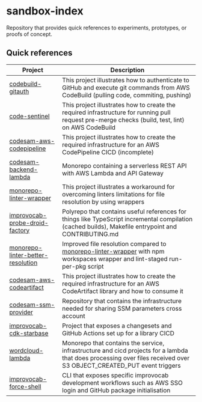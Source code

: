 # sandbox-index

Repository that provides quick references to experiments, prototypes, or proofs of concept.

## Quick references

| Project                                                                                         | Description                                                                                                                                                                     |
| ----------------------------------------------------------------------------------------------- | ------------------------------------------------------------------------------------------------------------------------------------------------------------------------------- |
| [codebuild-gitauth](https://github.com/dtudo/codebuild-gitauth)                                 | This project illustrates how to authenticate to GitHub and execute git commands from AWS CodeBuild (pulling code, commiting, pushing)                                           |
| [code-sentinel](https://github.com/dtudo/code-sentinel)                                         | This project illustrates how to create the required infrastructure for running pull request pre-merge checks (build, test, lint) on AWS CodeBuild                               |
| [codesam-aws-codepipeline](https://github.com/dtudo/code-sentinel)                              | This project illustrates how to create the required infrastructure for an AWS CodePipeline CICD (incomplete)                                                                    |
| [codesam-backend-lambda](https://github.com/dtudo/codesam-backend-lambda)                       | Monorepo containing a serverless REST API with AWS Lambda and API Gateway                                                                                                       |
| [monorepo-linter-wrapper](https://github.com/dtudo/monorepo-linter-wrapper)                     | This project illustrates a workaround for overcoming linters limitations for file resolution by using wrappers                                                                  |
| [improvocab-probe-droid-factory](https://github.com/dtudo/improvocab-probe-droid-factory)       | Polyrepo that contains useful references for things like TypeScript incremental compilation (cached builds), Makefile entrypoint and CONTRIBUTING.md                            |
| [monorepo-linter-better-resolution](https://github.com/dtudo/monorepo-linter-better-resolution) | Improved file resolution compared to [monorepo-linter-wrapper](https://github.com/dtudo/monorepo-linter-wrapper) with npm workspaces wrapper and lint-staged run-per-pkg script |
| [codesam-aws-codeartifact](https://github.com/dtudo/codesam-aws-codeartifact)                   | This project illustrates how to create the required infrastructure for an AWS CodeArtifact library and how to consume it                                                        |
| [codesam-ssm-provider](https://github.com/dtudo/codesam-ssm-provider)                           | Repository that contains the infrastructure needed for sharing SSM parameters cross account                                                                                     |
| [improvocab-cdk-starbase](https://github.com/dtudo/improvocab-cdk-starbase)                     | Project that exposes a changesets and GitHub Actions set up for a library CICD                                                                                                  |
| [wordcloud-lambda](https://github.com/dtudo/wordcloud-lambda)                                   | Monorepo that contains the service, infrastructure and cicd projects for a lambda that does processing over files received over S3 OBJECT_CREATED_PUT event triggers            |
| [improvocab-force-shell](https://github.com/dtudo/improvocab-force-shell)                       | CLI that exposes specific improvocab development workflows such as AWS SSO login and GitHub package initialisation                                                              |
